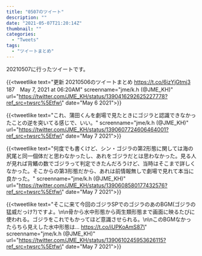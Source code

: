 ```yaml
---
title: "0507のツイート"
description: ""
date: "2021-05-07T21:20:14Z"
thumbnail: ""
categories:
  - "Tweets"
tags:
  - "ツイートまとめ"
---
```

20210507に行ったツイートです。
<!--more-->
{{<tweetlike text=\"更新 20210506のツイートまとめ https://t.co/6izYjGtmj3 187　May 7, 2021 at 06:20AM\" screenname=\"jme/k.h (@JME_KH)\" url=\"https://twitter.com/JME_KH/status/1390416292625227778?ref_src=twsrc%5Etfw\" date=\"May 6 2021\">}}

{{<tweetlike text=\"これ、蒲田くんを劇場で見たときにゴジラと認識できなかったことの逆を突いてる感じで、いい。\" screenname=\"jme/k.h (@JME_KH)\" url=\"https://twitter.com/JME_KH/status/1390607724606464001?ref_src=twsrc%5Etfw\" date=\"May 7 2021\">}}

{{<tweetlike text=\"何度でも書くけど、シン・ゴジラの第2形態に関しては海の尻尾と同一個体だと思わなかったし、あれをゴジラだとは思わなかった。見る人が見れば背鰭の数でゴジラって判定できたんだろうけど、当時はそこまで詳しくなかった。そこからの第3形態だから、あれは前情報無しで劇場で見れて本当に良かった。\" screenname=\"jme/k.h (@JME_KH)\" url=\"https://twitter.com/JME_KH/status/1390608580177432576?ref_src=twsrc%5Etfw\" date=\"May 7 2021\">}}

{{<tweetlike text=\"そこに来て今回のゴジラSPでのゴジラのあのBGM(ゴジラの猛威だっけ?)ですよ。\n\n骨から水中形態から両生類形態まで画面に映るたびに使われる。ゴジラをこれでもかってほど意識させられる。\n\nこのBGMなかったらちら見えした水中形態は… https://t.co/iUPKoAmS87\" screenname=\"jme/k.h (@JME_KH)\" url=\"https://twitter.com/JME_KH/status/1390610245953626115?ref_src=twsrc%5Etfw\" date=\"May 7 2021\">}}

